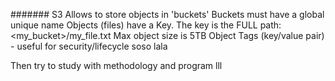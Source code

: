 #######
S3
Allows to store objects in 'buckets'
Buckets must have a global unique name
Objects (files) have a Key. The key is the FULL path:
<my_bucket>/my_file.txt
Max object size is 5TB
Object Tags (key/value pair) - useful for security/lifecycle
soso
lala

Then try to study with methodology and program lll